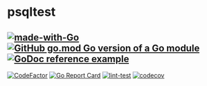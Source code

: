# psqltest
[![made-with-Go](https://img.shields.io/badge/Made%20with-Go-1f425f.svg)](https://go.dev/)
[![GitHub go.mod Go version of a Go module](https://img.shields.io/github/go-mod/go-version/adrianbrad/psqltest)](https://github.com/adrianbrad/psqltest)
[![GoDoc reference example](https://img.shields.io/badge/godoc-reference-blue.svg)](https://godoc.org/adrianbrad/psqltest)
---
[![CodeFactor](https://www.codefactor.io/repository/github/adrianbrad/psqltest/badge)](https://www.codefactor.io/repository/github/adrianbrad/psqltest)
[![Go Report Card](https://goreportcard.com/badge/github.com/adrianbrad/psqltest)](https://goreportcard.com/report/github.com/adrianbrad/psqltest)
[![lint-test](https://github.com/adrianbrad/psqltest/workflows/lint-test/badge.svg)](https://github.com/adrianbrad/psqltest/actions?query=workflow%3Alint-test)
[![codecov](https://codecov.io/gh/adrianbrad/psqltest/branch/main/graph/badge.svg)](https://codecov.io/gh/adrianbrad/psqltest)
